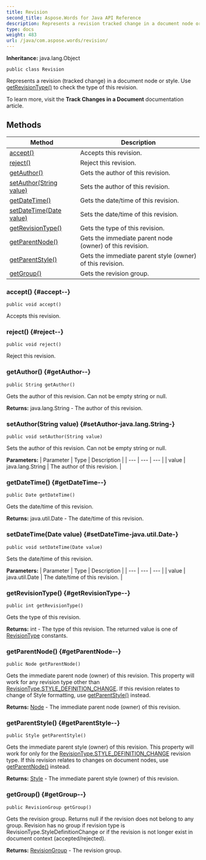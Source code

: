 ```yaml
---
title: Revision
second_title: Aspose.Words for Java API Reference
description: Represents a revision tracked change in a document node or style.
type: docs
weight: 483
url: /java/com.aspose.words/revision/
---
```


**Inheritance:**
java.lang.Object
```
public class Revision
```

Represents a revision (tracked change) in a document node or style. Use [getRevisionType()](../../com.aspose.words/revision\#getRevisionType--) to check the type of this revision.

To learn more, visit the **Track Changes in a Document** documentation article.
## Methods

| Method | Description |
| --- | --- |
| [accept()](#accept--) | Accepts this revision. |
| [reject()](#reject--) | Reject this revision. |
| [getAuthor()](#getAuthor--) | Gets the author of this revision. |
| [setAuthor(String value)](#setAuthor-java.lang.String-) | Sets the author of this revision. |
| [getDateTime()](#getDateTime--) | Gets the date/time of this revision. |
| [setDateTime(Date value)](#setDateTime-java.util.Date-) | Sets the date/time of this revision. |
| [getRevisionType()](#getRevisionType--) | Gets the type of this revision. |
| [getParentNode()](#getParentNode--) | Gets the immediate parent node (owner) of this revision. |
| [getParentStyle()](#getParentStyle--) | Gets the immediate parent style (owner) of this revision. |
| [getGroup()](#getGroup--) | Gets the revision group. |
### accept() {#accept--}
```
public void accept()
```


Accepts this revision.

### reject() {#reject--}
```
public void reject()
```


Reject this revision.

### getAuthor() {#getAuthor--}
```
public String getAuthor()
```


Gets the author of this revision. Can not be empty string or null.

**Returns:**
java.lang.String - The author of this revision.
### setAuthor(String value) {#setAuthor-java.lang.String-}
```
public void setAuthor(String value)
```


Sets the author of this revision. Can not be empty string or null.

**Parameters:**
| Parameter | Type | Description |
| --- | --- | --- |
| value | java.lang.String | The author of this revision. |

### getDateTime() {#getDateTime--}
```
public Date getDateTime()
```


Gets the date/time of this revision.

**Returns:**
java.util.Date - The date/time of this revision.
### setDateTime(Date value) {#setDateTime-java.util.Date-}
```
public void setDateTime(Date value)
```


Sets the date/time of this revision.

**Parameters:**
| Parameter | Type | Description |
| --- | --- | --- |
| value | java.util.Date | The date/time of this revision. |

### getRevisionType() {#getRevisionType--}
```
public int getRevisionType()
```


Gets the type of this revision.

**Returns:**
int - The type of this revision. The returned value is one of [RevisionType](../../com.aspose.words/revisiontype) constants.
### getParentNode() {#getParentNode--}
```
public Node getParentNode()
```


Gets the immediate parent node (owner) of this revision. This property will work for any revision type other than [RevisionType.STYLE\_DEFINITION\_CHANGE](../../com.aspose.words/revisiontype\#STYLE-DEFINITION-CHANGE). If this revision relates to change of Style formatting, use [getParentStyle()](../../com.aspose.words/revision\#getParentStyle--) instead.

**Returns:**
[Node](../../com.aspose.words/node) - The immediate parent node (owner) of this revision.
### getParentStyle() {#getParentStyle--}
```
public Style getParentStyle()
```


Gets the immediate parent style (owner) of this revision. This property will work for only for the [RevisionType.STYLE\_DEFINITION\_CHANGE](../../com.aspose.words/revisiontype\#STYLE-DEFINITION-CHANGE) revision type. If this revision relates to changes on document nodes, use [getParentNode()](../../com.aspose.words/revision\#getParentNode--) instead.

**Returns:**
[Style](../../com.aspose.words/style) - The immediate parent style (owner) of this revision.
### getGroup() {#getGroup--}
```
public RevisionGroup getGroup()
```


Gets the revision group. Returns null if the revision does not belong to any group. Revision has no group if revision type is RevisionType.StyleDefinitionChange or if the revision is not longer exist in document context (accepted/rejected).

**Returns:**
[RevisionGroup](../../com.aspose.words/revisiongroup) - The revision group.
